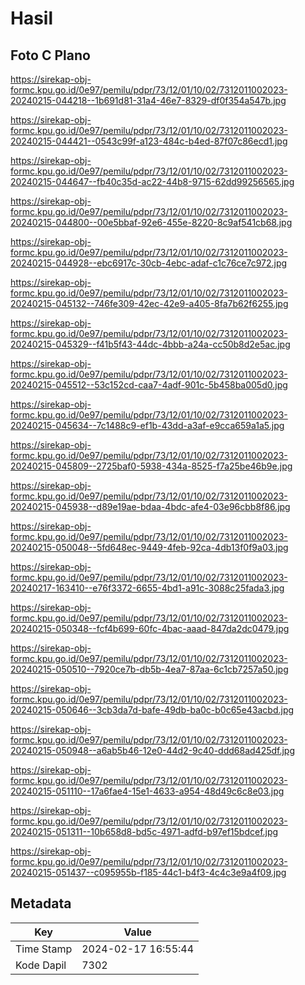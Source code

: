 # Hasil

## Foto C Plano

https://sirekap-obj-formc.kpu.go.id/0e97/pemilu/pdpr/73/12/01/10/02/7312011002023-20240215-044218--1b691d81-31a4-46e7-8329-df0f354a547b.jpg

https://sirekap-obj-formc.kpu.go.id/0e97/pemilu/pdpr/73/12/01/10/02/7312011002023-20240215-044421--0543c99f-a123-484c-b4ed-87f07c86ecd1.jpg

https://sirekap-obj-formc.kpu.go.id/0e97/pemilu/pdpr/73/12/01/10/02/7312011002023-20240215-044647--fb40c35d-ac22-44b8-9715-62dd99256565.jpg

https://sirekap-obj-formc.kpu.go.id/0e97/pemilu/pdpr/73/12/01/10/02/7312011002023-20240215-044800--00e5bbaf-92e6-455e-8220-8c9af541cb68.jpg

https://sirekap-obj-formc.kpu.go.id/0e97/pemilu/pdpr/73/12/01/10/02/7312011002023-20240215-044928--ebc6917c-30cb-4ebc-adaf-c1c76ce7c972.jpg

https://sirekap-obj-formc.kpu.go.id/0e97/pemilu/pdpr/73/12/01/10/02/7312011002023-20240215-045132--746fe309-42ec-42e9-a405-8fa7b62f6255.jpg

https://sirekap-obj-formc.kpu.go.id/0e97/pemilu/pdpr/73/12/01/10/02/7312011002023-20240215-045329--f41b5f43-44dc-4bbb-a24a-cc50b8d2e5ac.jpg

https://sirekap-obj-formc.kpu.go.id/0e97/pemilu/pdpr/73/12/01/10/02/7312011002023-20240215-045512--53c152cd-caa7-4adf-901c-5b458ba005d0.jpg

https://sirekap-obj-formc.kpu.go.id/0e97/pemilu/pdpr/73/12/01/10/02/7312011002023-20240215-045634--7c1488c9-ef1b-43dd-a3af-e9cca659a1a5.jpg

https://sirekap-obj-formc.kpu.go.id/0e97/pemilu/pdpr/73/12/01/10/02/7312011002023-20240215-045809--2725baf0-5938-434a-8525-f7a25be46b9e.jpg

https://sirekap-obj-formc.kpu.go.id/0e97/pemilu/pdpr/73/12/01/10/02/7312011002023-20240215-045938--d89e19ae-bdaa-4bdc-afe4-03e96cbb8f86.jpg

https://sirekap-obj-formc.kpu.go.id/0e97/pemilu/pdpr/73/12/01/10/02/7312011002023-20240215-050048--5fd648ec-9449-4feb-92ca-4db13f0f9a03.jpg

https://sirekap-obj-formc.kpu.go.id/0e97/pemilu/pdpr/73/12/01/10/02/7312011002023-20240217-163410--e76f3372-6655-4bd1-a91c-3088c25fada3.jpg

https://sirekap-obj-formc.kpu.go.id/0e97/pemilu/pdpr/73/12/01/10/02/7312011002023-20240215-050348--fcf4b699-60fc-4bac-aaad-847da2dc0479.jpg

https://sirekap-obj-formc.kpu.go.id/0e97/pemilu/pdpr/73/12/01/10/02/7312011002023-20240215-050510--7920ce7b-db5b-4ea7-87aa-6c1cb7257a50.jpg

https://sirekap-obj-formc.kpu.go.id/0e97/pemilu/pdpr/73/12/01/10/02/7312011002023-20240215-050646--3cb3da7d-bafe-49db-ba0c-b0c65e43acbd.jpg

https://sirekap-obj-formc.kpu.go.id/0e97/pemilu/pdpr/73/12/01/10/02/7312011002023-20240215-050948--a6ab5b46-12e0-44d2-9c40-ddd68ad425df.jpg

https://sirekap-obj-formc.kpu.go.id/0e97/pemilu/pdpr/73/12/01/10/02/7312011002023-20240215-051110--17a6fae4-15e1-4633-a954-48d49c6c8e03.jpg

https://sirekap-obj-formc.kpu.go.id/0e97/pemilu/pdpr/73/12/01/10/02/7312011002023-20240215-051311--10b658d8-bd5c-4971-adfd-b97ef15bdcef.jpg

https://sirekap-obj-formc.kpu.go.id/0e97/pemilu/pdpr/73/12/01/10/02/7312011002023-20240215-051437--c095955b-f185-44c1-b4f3-4c4c3e9a4f09.jpg


## Metadata

| Key        | Value               |
| ---------- | ------------------- |
| Time Stamp | 2024-02-17 16:55:44 |
| Kode Dapil | 7302                |



